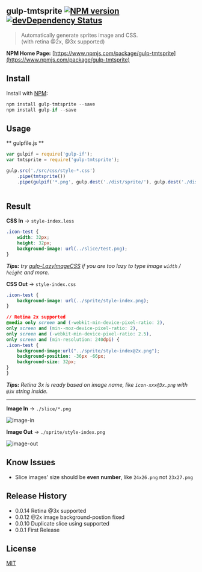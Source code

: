 ## gulp-tmtsprite [![NPM version](https://badge.fury.io/js/gulp-tmtsprite.png)](http://badge.fury.io/js/grunt-timestamp) [![devDependency Status](https://david-dm.org/willerce/gulp-tmtsprite/dev-status.png?theme=shields.io)](https://david-dm.org/willerce/gulp-tmtsprite#info=devDependencies)

> Automatically generate sprites image and CSS.   
> (with retina @2x, @3x supported)

**NPM Home Page:** [https://www.npmjs.com/package/gulp-tmtsprite](https://www.npmjs.com/package/gulp-tmtsprite)

## Install

Install with [NPM](https://npmjs.org/):

```javascript
npm install gulp-tmtsprite --save
npm install gulp-if --save
```

## Usage

** gulpfile.js ** 

```javascript
var gulpif = require('gulp-if');
var tmtsprite = require('gulp-tmtsprite');

gulp.src('./src/css/style-*.css')
    .pipe(tmtsprite())
    .pipe(gulpif('*.png', gulp.dest('./dist/sprite/'), gulp.dest('./dist/css/')));
        	
```

## Result

**CSS In** -> `style-index.less`


```css
.icon-test {
	width: 32px;
	height: 32px;
	background-image: url(../slice/test.png);
}
```
_**Tips:** try [gulp-LazyImageCSS]() if you are too lazy to type image `width` / `height` and more._


**CSS Out** -> `style-index.css`

```css
.icon-test {
	background-image: url(../sprite/style-index.png);
}

// Retina 2x supported
@media only screen and (-webkit-min-device-pixel-ratio: 2),
only screen and (min--moz-device-pixel-ratio: 2),
only screen and (-webkit-min-device-pixel-ratio: 2.5),
only screen and (min-resolution: 240dpi) {
.icon-test { 
	background-image:url("../sprite/style-index@2x.png");
	background-position: -36px -66px;
	background-size: 32px;
}
}
```
_**Tips:** Retina 3x is ready based on image name, like `icon-xxx@3x.png` with `@3x` string inside._

----

**Image In** -> `./slice/*.png`

![image-in](http://ww4.sinaimg.cn/large/644eac00gw1eyz3t0c7cyj212y0kr7bk.jpg)

**Image Out** -> `./sprite/style-index.png`

![image-out](http://ww2.sinaimg.cn/large/644eac00gw1eyz3xvar6fj212y0krtdf.jpg)

## Know Issues

* Slice images' size should be **even number**, like `24x26.png` not `23x27.png`

## Release History

* 0.0.14 Retina @3x supported
* 0.0.12 @2x image background-postion fixed
* 0.0.10 Duplicate slice using supported
* 0.0.1 First Release

## License

[MIT](http://en.wikipedia.org/wiki/MIT_License)
